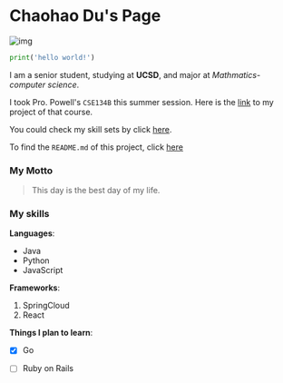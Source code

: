 # Chaohao Du's Page

![img](https://chaohaodu-hw5.netlify.app/static/media/aboutMe/selfie.jpeg)

```python
print('hello world!')
```

I am a senior student, studying at **UCSD**, and major at *Mathmatics-computer science*. 

I took Pro. Powell's `CSE134B` this summer session. Here is the [link](https://chaohaodu-hw5.netlify.app/) to my project of that course.

You could check my skill sets by click [here](#my-skills).

To find the `README.md` of this project, click [here](./README.md)

### My Motto

> This day is the best day of my life.

### My skills

**Languages**:

- Java
- Python
- JavaScript

**Frameworks**:

1. SpringCloud
2. React

**Things I plan to learn**:

- [x] Go
- [ ] Ruby on Rails

 
